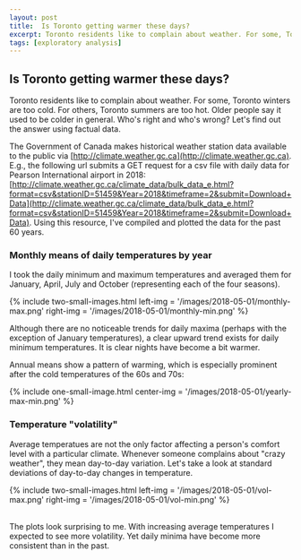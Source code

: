 ```yaml
---
layout: post
title:  Is Toronto getting warmer these days?
excerpt: Toronto residents like to complain about weather. For some, Toronto winters are too cold. For others, Toronto summers are too hot. Older people say it used to be colder in general. Who's right and who's wrong? Let's find out the answer using factual data.
tags: [exploratory analysis]
---
```


## Is Toronto getting warmer these days?

Toronto residents like to complain about weather. For some, Toronto winters are too cold. For others, Toronto summers are too hot. Older people say it used to be colder in general. Who's right and who's wrong? Let's find out the answer using factual data.

The Government of Canada makes historical weather station data available to the public via [http://climate.weather.gc.ca](http://climate.weather.gc.ca). E.g., the following url submits a GET request for a csv file with daily data for Pearson International airport in 2018: [http://climate.weather.gc.ca/climate_data/bulk_data_e.html?format=csv&stationID=51459&Year=2018&timeframe=2&submit=Download+Data](http://climate.weather.gc.ca/climate_data/bulk_data_e.html?format=csv&stationID=51459&Year=2018&timeframe=2&submit=Download+Data). Using this resource, I've compiled and plotted the data for the past 60 years.


### Monthly means of daily temperatures by year

I took the daily minimum and maximum temperatures and averaged them for January, April, July and October (representing each of the four seasons). 


{% include two-small-images.html left-img = '/images/2018-05-01/monthly-max.png' right-img = '/images/2018-05-01/monthly-min.png' %}

Although there are no noticeable trends for daily maxima (perhaps with the exception of January temperatures), a clear upward trend exists for daily minimum temperatures. It is clear nights have become a bit warmer.

Annual means show a pattern of warming, which is especially prominent after the cold temperatures of the 60s and 70s:

{% include one-small-image.html center-img = '/images/2018-05-01/yearly-max-min.png' %}

### Temperature "volatility"

Average temperatues are not the only factor affecting a person's comfort level with a particular climate. Whenever someone complains about "crazy weather", they mean day-to-day variation. Let's take a look at standard deviations of day-to-day changes in temperature.

{% include two-small-images.html left-img = '/images/2018-05-01/vol-max.png' right-img = '/images/2018-05-01/vol-min.png' %}

<br>The plots look surprising to me. With increasing average temperatures I expected to see more volatility. Yet daily minima have become more consistent than in the past.
